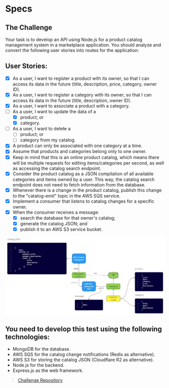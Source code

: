 # Specs

## The Challenge

Your task is to develop an API using Node.js for a product catalog management system in a marketplace application. You should analyze and convert the following user stories into routes for the application:

## User Stories:

- [x] As a user, I want to register a product with its owner, so that I can access its data in the future (title, description, price, category, owner ID).
- [x] As a user, I want to register a category with its owner, so that I can access its data in the future (title, description, owner ID).
- [x] As a user, I want to associate a product with a category.
- [ ] As a user, I want to update the data of a
  - [x] product; or
  - [x] category.
- [ ] As a user, I want to delete a
  - [ ] product; or
  - [ ] category from my catalog.
- [x] A product can only be associated with one category at a time.
- [x] Assume that products and categories belong only to one owner.
- [x] Keep in mind that this is an online product catalog, which means there will be multiple requests for editing items/categories per second, as well as accessing the catalog search endpoint.
- [x] Consider the product catalog as a JSON compilation of all available categories and items owned by a user. This way, the catalog search endpoint does not need to fetch information from the database.
- [x] Whenever there is a change in the product catalog, publish this change to the "catalog-emit" topic in the AWS SQS service.
- [x] Implement a consumer that listens to catalog changes for a specific owner.
- [x] When the consumer receives a message:
  - [x] search the database for that owner's catalog;
  - [x] generate the catalog JSON; and
  - [x] publish it to an AWS S3 service bucket.

![final diagram](/docs/procuct-catalogarch-challenge.png)

## You need to develop this test using the following technologies:

- MongoDB for the database.
- AWS SQS for the catalog change notifications (Redis as alternative).
- AWS S3 for storing the catalog JSON (Cloudflare R2 as alternative).
- Node.js for the backend.
- Express.js as the web framework.

> [Challenge Repository](https://github.com/githubanotaai/new-test-backend-nodejs)
